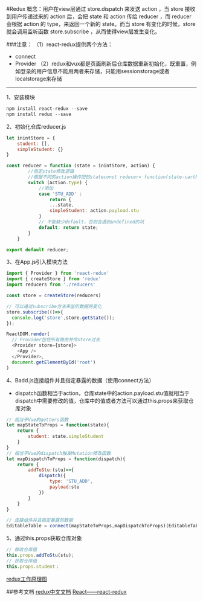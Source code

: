 #Redux
概念：用户在view层通过 store.dispatch 来发送 action ，当 store 接收到用户传递过来的 action 后，会把 state 和 action 传给 reducer ，而 reducer 会根据 action 的 type，来返回一个新的 state。而当 store 有变化的时候，store 就会调用监听函数 store.subscribe ，从而使得view层发生变化。

###注意：
（1）react-redux提供两个方法：
* connect  
* Provider
（2）redux和vux都是页面刷新后仓库数据重新初始化，既重置，例如登录的用户信息不能用两者来存储，只能用sessionstorage或者localstorage来存储
-------------------
1、安装模块
```js
npm install react-redux --save
npm install redux --save
```

2、初始化仓库reducer.js
```js
let inintStore = {
    student: [],
    simpleStudent: {}
} 

const reducer = function (state = inintStore, action) {
        //指定state修改逻辑
        //根据不同的action操作旧的stateconst reducer= function(state-cartPage, action){
        switch (action.type) {
            //添加
            case 'STU_ADD' :
                return {
                ...state,
                simpleStudent: action.payload.stu
            }
            // 不能缺少default，否则会遇到undefined的坑
            default: return state;
        }
    }

export default reducer;
```

3、在App.js引入模块方法
```js
import { Provider } from 'react-redux'
import { createStore } from 'redux'
import reducers from './reducers'

const store = createStore(reducers)

// 可以通过subscribe方法来监听数据的变化
store.subscribe(()=>{
  console.log('store',store.getState());
});

ReactDOM.render(
  // Provider包住所有路由并传store过去
  <Provider store={store}>
    <App />
  </Provider>,
  document.getElementById('root')
)
```

4、Badd.js连接组件并且指定暴露的数据（使用connect方法）

* dispatch函数相当于action，仓库state中的action.payload.stu值就相当于dispatch中需要修改的值，仓库中的值或者方法可以通过this.props来获取仓库对象
```js
// 相当于Vue的getters函数
let mapStateToProps = function(state){
    return {
        student: state.simpleStudent
    }
}
// 相当于Vue的dispatch触发Mutation修改函数
let mapDispatchToProps = function(dispatch){
    return {
        addToStu:(stu)=>{
            dispatch({
                type: 'STU_ADD',
                payload:stu
            })
        }
    }
}

// 连接组件并且指定暴露的数据
EditableTable = connect(mapStateToProps,mapDispatchToProps)(EditableTable);
```

5、通过this.props获取仓库对象
```js
// 修改仓库值
this.props.addToStu(stu);
// 获取仓库值
this.props.student；
```

[redux工作原理图](https://img-blog.csdn.net/20180424095926281?watermark/2/text/aHR0cHM6Ly9ibG9nLmNzZG4ubmV0L3FxXzM1NTM0ODIz/font/5a6L5L2T/fontsize/400/fill/I0JBQkFCMA==/dissolve/70)


##参考文档
[redux中文文档](https://www.redux.org.cn/)
[React——react-redux](https://blog.csdn.net/qq_35534823/article/details/80062915)